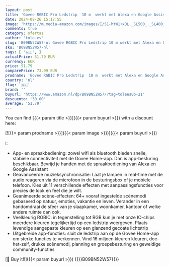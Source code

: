 ```yaml
---
layout: post
title: 'Govee RGBIC Pro Ledstrip  10 m  werkt met Alexa en Google Assistant  gecoat lichtband  synchroniseer met muziek  app-bediening  kleurverandering  geschikt voor thuis en in de slaapkamer'
date: 2024-08-26 15:17:55
image: 'https://m.media-amazon.com/images/I/51-htW1+xDL._SL500_._SL400_.jpg'
comments: true
category: ofertas
author: 'tole.es'
slug: 'B09BN52W57-nl Govee RGBIC Pro Ledstrip 10 m werkt met Alexa en Google...'
sku: 'B09BN52W57-nl'
tags: [ '🇳🇱', ]
actualPrice: 51.79 EUR
currency: EUR
price: 51.79
comparePrice: 73.99 EUR
prodname: 'Govee RGBIC Pro Ledstrip  10 m  werkt met Alexa en Google Assistant  gecoat lichtband  synchroniseer met muziek  app-bediening  kleurverandering  geschikt voor thuis en in de slaapkamer'
country: 'nl'
flag: '🇳🇱'
brand: ''
buyurl: 'https://www.amazon.nl/dp/B09BN52W57/?tag=tolees0b-21'
descuento: '30.00'
average: '51.79'
---
```


You can find [{{< param title >}}]({{< param buyurl >}}) with a discount here:

[![{{< param prodname >}}]({{< param image >}})]({{< param buyurl >}})

ℹ️:

- App- en spraakbediening: zowel wifi als bluetooth bieden snelle, stabiele connectiviteit met de Govee Home-app. Dan is app-besturing beschikbaar. Bevrijd je handen met de spraakbediening van Alexa en Google Assistant
- Geavanceerde muzieksynchronisatie: Laat je lampen in real-time met de audio reageren via de microfoon in de besturingsbox of je mobiele telefoon. Kies uit 11 verschillende effecten met aanpassingsfuncties voor precies de look en feel die je wilt.
- Geanimeerde scène-effecten: 64+ vooraf ingestelde scènemodi gebaseerd op natuur, emoties, vakantie en leven. Verander in een handomdraai de sfeer van je slaapkamer, woonkamer, kantoor of welke andere ruimte dan ook.
- Veelkleurig RGBIC: in tegenstelling tot RGB kun je met onze IC-chips meerdere kleuren tegelijkertijd op een ledstrip weergeven. Plaats levendige aangepaste kleuren op een glanzend gecoate lichtstrip
- Uitgebreide app-functies: sluit de ledstrip aan op de Govee Home-app om sterke functies te verkennen. Vind 16 miljoen kleuren kleuren, doe-het-zelf, drukke scènemodi, planning en groepsbesturing en geweldige community-functies

[🛒 Buy it!!]({{< param buyurl >}})
{{<world>}}B09BN52W57{{</world>}}
